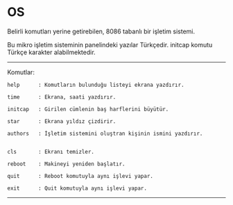 # OS
Belirli komutları yerine getirebilen, 8086 tabanlı bir işletim sistemi.

Bu mikro işletim sisteminin panelindeki yazılar Türkçedir.
initcap komutu Türkçe karakter alabilmektedir.

----------------------------------------------------------------------
  Komutlar:

    help      : Komutların bulunduğu listeyi ekrana yazdırır.
  
    time      : Ekrana, saati yazdırır.
  
    initcap   : Girilen cümlenin baş harflerini büyütür.
  
    star      : Ekrana yıldız çizdirir.
  
    authors   : İşletim sistemini oluştran kişinin ismini yazdırır.

  
    cls       : Ekranı temizler.
  
    reboot    : Makineyi yeniden başlatır.    
  
    quit      : Reboot komutuyla aynı işlevi yapar.
  
    exit      : Quit komutuyla aynı işlevi yapar.

----------------------------------------------------------------------
